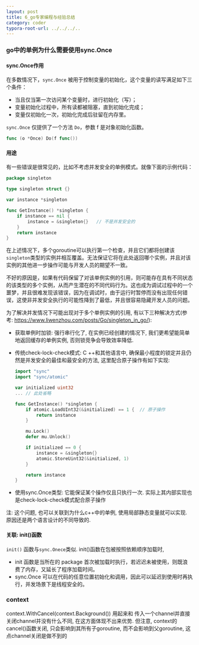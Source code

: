 ```yaml
---
layout: post
title: 6_go专家编程与经验总结
category: coder
typora-root-url: ../../../..
---
```


### go中的单例为什么需要使用sync.Once

#### sync.Once作用

在多数情况下，`sync.Once` 被用于控制变量的初始化，这个变量的读写满足如下三个条件：

- 当且仅当第一次访问某个变量时，进行初始化（写）；
- 变量初始化过程中，所有读都被阻塞，直到初始化完成；
- 变量仅初始化一次，初始化完成后驻留在内存里。

`sync.Once` 仅提供了一个方法 `Do`，参数 f 是对象初始化函数。

```go
func (o *Once) Do(f func())
```

#### 用途

有一些错误是很常见的，比如不考虑并发安全的单例模式。就像下面的示例代码：

```go
package singleton

type singleton struct {}

var instance *singleton

func GetInstance() *singleton {
    if instance == nil {
        instance = &singleton{}   // 不是并发安全的
    }
    return instance
}
```

在上述情况下，多个goroutine可以执行第一个检查，并且它们都将创建该`singleton`类型的实例并相互覆盖。无法保证它将在此处返回哪个实例，并且对该实例的其他进一步操作可能与开发人员的期望不一致。

不好的原因是，如果有代码保留了对该单例实例的引用，则可能存在具有不同状态的该类型的多个实例，从而产生潜在的不同代码行为。这也成为调试过程中的一个噩梦，并且很难发现该错误，因为在调试时，由于运行时暂停而没有出现任何错误，这使非并发安全执行的可能性降到了最低，并且很容易隐藏开发人员的问题。

为了解决并发情况下可能出现对于多个单例实例的引用, 有以下三种解决方式(参考: https://www.liwenzhou.com/posts/Go/singleton_in_go/):

* 获取单例时加锁: 强行串行化了, 在实例已经创建的情况下, 我们更希望能简单地返回缓存的单例实例, 否则锁竞争会导致效率降低.

* 传统check-lock-check模式: C ++和其他语言中, 确保最小程度的锁定并且仍然是并发安全的最佳和最安全的方法, 这里配合原子操作有如下实现: 
  
  ```go
  import "sync"
  import "sync/atomic"
  
  var initialized uint32
  ... // 此处省略
  
  func GetInstance() *singleton {
      if atomic.LoadUInt32(&initialized) == 1 {  // 原子操作 
          return instance
      }
  
      mu.Lock()
      defer mu.Unlock()
  
      if initialized == 0 {
          instance = &singleton{}
          atomic.StoreUint32(&initialized, 1)
      }
  
      return instance
  }
  ```

* 使用sync.Once类型: 它能保证某个操作仅且只执行一次. 实际上其内部实现也是check-lock-check模式配合原子操作

注: 这个问题, 也可以关联到为什么c++中的单例, 使用局部静态变量就可以实现. 原因还是两个语言设计的不同导致的.

#### 关联: init()函数

 `init()` 函数与`sync.Onece`类似. init()函数在包被按照依赖顺序加载时, 

- init 函数是当所在的 package 首次被加载时执行，若迟迟未被使用，则既浪费了内存，又延长了程序加载时间。
- sync.Once 可以在代码的任意位置初始化和调用，因此可以延迟到使用时再执行，并发场景下是线程安全的。

### context

context.WithCancel(context.Background()) 用起来和 传入一个channel并直接关闭channel并没有什么不同, 在这方面体现不出来优势. 但注意, context的cancel()函数关闭, 只会影响到其所有子goroutine, 而不会影响到父goroutine, 这点channel关闭是做不到的